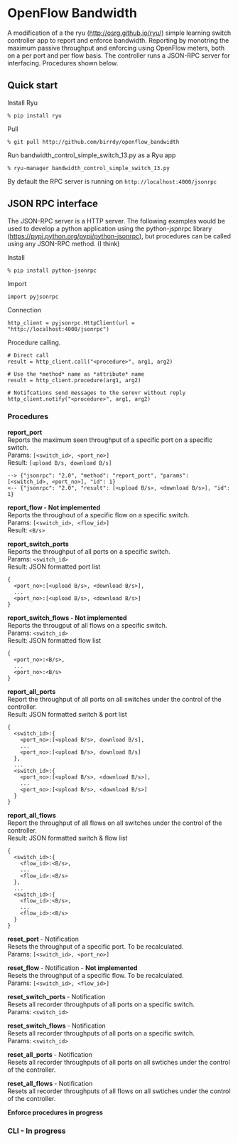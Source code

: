 OpenFlow Bandwidth
==================
A modification of a the ryu (http://osrg.github.io/ryu/) simple learning switch controller app to report and enforce bandwidth.
Reporting by monotring the maximum passive throughput and enforcing using OpenFlow meters, both on a per port and per flow basis.
The controller runs a JSON-RPC server for interfacing. Procedures shown below. 

## Quick start
Install Ryu

`% pip install ryu`

Pull

`% git pull http://github.com/birrdy/openflow_bandwidth`

Run bandwidth_control_simple_switch_13.py as a Ryu app

`% ryu-manager bandwidth_control_simple_switch_13.py`

By default the RPC server is running on `http://localhost:4000/jsonrpc`

## JSON RPC interface
The JSON-RPC server is a HTTP server.
The following examples would be used to develop a python application using the python-jspnrpc library (https://pypi.python.org/pypi/python-jsonrpc), but procedures can be called using any JSON-RPC method. (I think)

Install 

`% pip install python-jsonrpc`

Import

`import pyjsonrpc`

Connection

`http_client = pyjsonrpc.HttpClient(url = "http://localhost:4000/jsonrpc")`

Procedure calling. 

```
# Direct call
result = http_client.call("<procedure>", arg1, arg2)

# Use the *method* name as *attribute* name
result = http_client.procedure(arg1, arg2)

# Notifcations send messages to the serevr without reply
http_client.notify("<procedure>", arg1, arg2)
```

<h3> Procedures </h3>

<b> report_port </b>
<br>Reports the maximum seen throughput of a specific port on a specific switch.
<br>Params: `[<switch_id>, <port_no>]` 
<br>Result: `[upload B/s, download B/s]`

```
--> {"jsonrpc": "2.0", "method": "report_port", "params": [<switch_id>, <port_no>], "id": 1}
<-- {"jsonrpc": "2.0", "result": [<upload B/s>, <download B/s>], "id": 1}
```

<b> report_flow -  Not implemented </b>
<br>Reports the throughout of a specific flow on a specific switch.
<br>Params: `[<switch_id>, <flow_id>]`
<br>Result: `<B/s>` 

<b> report_switch_ports </b>
<br>Reports the throughput of all ports on a specific switch.
<br>Params: `<switch_id>`
<br>Result: JSON formatted port list
```
{
  <port_no>:[<upload B/s>, <download B/s>],
  ...
  <port_no>:[<upload B/s>, <download B/s>]
}
```

<b> report_switch_flows - Not implemented </b>
<br>Reports the througput of all flows on a specific switch.
<br>Params: `<switch_id>`
<br>Result: JSON formatted flow list
```
{
  <port_no>:<B/s>,
  ...
  <port_no>:<B/s>
}
```

<b> report_all_ports </b>
<br>Report the throughput of all ports on all switches under the control of the controller.
<br>Result: JSON formatted switch & port list
```
{
  <switch_id>:{
    <port_no>:[<upload B/s>, download B/s],
    ...
    <port_no>:[<upload B/s>, download B/s]
  },
  ...
  <switch_id>:{
    <port_no>:[<upload B/s>, <download B/s>],
    ...
    <port_no>:[<upload B/s>, <download B/s>]
  }
}
```

<b> report_all_flows </b>
<br>Report the throughput of all flows on all switches under the control of the controller.
<br>Result: JSON formatted switch & flow list

```
{
  <switch_id>:{
    <flow_id>:<B/s>,
    ...
    <flow_id>:<B/s>
  },
  ...
  <switch_id>:{
    <flow_id>:<B/s>,
    ...
    <flow_id>:<B/s>
  }
}
```

<b> reset_port </b> - Notification
<br>Resets the throughput of a specific port. To be recalculated.
<br>Params: `[<switch_id>, <port_no>]`

<b> reset_flow </b> - Notification - <b> Not implemented </b>
<br>Resets the throughput of a specific flow. To be recalculated.
<br>Params: `[<switch_id>, <flow_id>]`

<b> reset_switch_ports </b> - Notification
<br>Resets all recorder throughputs of all ports on a specific switch.
<br>Params: `<switch_id>`

<b> reset_switch_flows </b> - Notification
<br>Resets all recorder throughputs of all ports on a specific switch.
<br>Params: `<switch_id>`

<b> reset_all_ports </b> - Notification
<br>Resets all recorder throughputs of all ports on all swtiches under the control of the controller.

<b> reset_all_flows </b> - Notification
<br>Resets all recorder throughputs of all flows on all swtiches under the control of the controller.

<b> Enforce procedures in progress </b>

<h3>CLI - In progress</h3>




